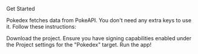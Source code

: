 Get Started

Pokedex fetches data from PokeAPI. You don't need any extra keys to use it. Follow these instructions:

Download the project.
Ensure you have signing capabilities enabled under the Project settings for the "Pokedex" target.
Run the app!
